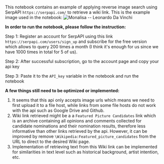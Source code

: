 This notebook contains an example of applying reverse image search using SerpAPI ```https://serpapi.com/``` to retrieve a wiki link. 
This is the example image used in the notebook: ![Monalisa -- Leonardo Da Vinchi](https://upload.wikimedia.org/wikipedia/commons/6/6a/Mona_Lisa.jpg)

**In order to run the notebook, please follow the instruction:**

Step 1: Register an account for SerpAPI using this link ```https://serpapi.com/users/sign_up``` and subscribe for the free version which allows to query 200 times a month (I think it's enough for us since we have 1000 times in total for 5 of us).

Step 2: After successful subscription, go to the account page and copy your api key

Step 3: Paste it to the ```API_key``` variable in the notebook and run the notebook



**A few things still need to be optimized or implemented:**

1. It seems that this api only accepts image urls which means we need to first upload it to a file host, while links from some file hosts do not work with the api such as Google Drive and Github.
2. Wiki link retrieved might be a a ```Featured Picture Candidates``` link which is an archive containing all opinions and comments collected for candidate nominations and their nomination results, therefore less informative than other links retrieved by the api. However, it can be improved by remove ```\Wikipedia:Featured_picture_candidates``` from the URL to direct to the desired Wiki page.
3. Implementation of retrieving text from this Wiki link can be implemented for similarities in text level such as historical background, artist intention, etc.




